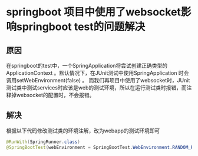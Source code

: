 # springboot 项目中使用了websocket影响springboot test的问题解决

## 原因
在springboot的test中，一个SpringApplication将尝试创建正确类型的 ApplicationContext 。默认情况下，在JUnit测试中使用SpringApplication 时会调用setWebEnvironment(false) 。
而我们再项目中使用了websocket时，JUnit测试类中测试services时应该是web的测试环境，所以在运行测试类时报错，而注释掉websocket的配置时，不会报错。

## 解决
根据以下代码修改测试类的环境注解，改为webapp的测试环境即可
``` java
@RunWith(SpringRunner.class)
@SpringBootTest(webEnvironment = SpringBootTest.WebEnvironment.RANDOM_PORT)
```
